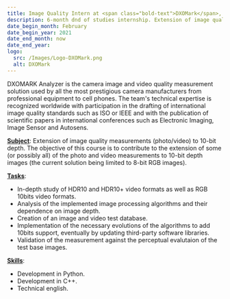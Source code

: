 ```yaml
---
title: Image Quality Intern at <span class="bold-text">DXOMark</span>, Boulogne-Billancourt, France
description: 6-month dnd of studies internship. Extension of image quality measurements (photo/video) to 10-bit depth.
date_begin_month: February
date_begin_year: 2021
date_end_month: now
date_end_year:
logo:
  src: /Images/Logo-DXOMark.png
  alt: DXOMark
---
```


DXOMARK Analyzer is the camera image and video quality measurement solution used by all the most prestigious camera manufacturers from professional equipment to cell phones. The team's technical expertise is recognized worldwide with participation in the drafting of international image quality standards such as ISO or IEEE and with the publication of scientific papers in international conferences such as Electronic Imaging, Image Sensor and Autosens.

<ins>**Subject**</ins>: Extension of image quality measurements (photo/video) to 10-bit depth. The objective of this course is to contribute to the extension of some (or possibly all) of the photo and video measurements to 10-bit depth images (the current solution being limited to 8-bit RGB images).

<ins>**Tasks**</ins>:

- In-depth study of HDR10 and HDR10+ video formats as well as RGB 10bits video formats.
- Analysis of the implemented image processing algorithms and their dependence on image depth.
- Creation of an image and video test database.
- Implementation of the necessary evolutions of the algorithms to add 10bits support, eventually by updating third-party software libraries.
- Validation of the measurement against the perceptual evalutaion of the test base images.

<ins>**Skills**</ins>:

- Development in Python.
- Development in C++.
- Technical english.
